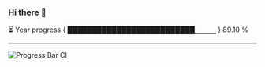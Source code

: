 ### Hi there 👋

⏳ Year progress { ██████████████████████████▁▁▁▁ } 89.10 %

---

![Progress Bar CI](https://github.com/starr-r/starr-r/workflows/Progress%20Bar%20CI/badge.svg)
